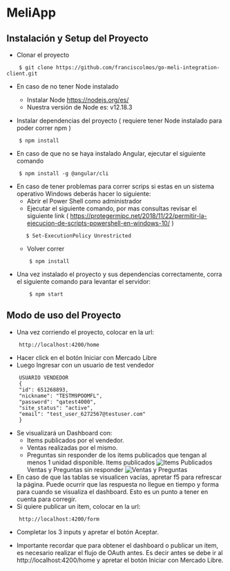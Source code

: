 # MeliApp

## Instalación y Setup del Proyecto

* Clonar el proyecto
```
    $ git clone https://github.com/franciscolmos/go-meli-integration-client.git
```

* En caso de no tener Node instalado
    * Instalar Node https://nodejs.org/es/
    * Nuestra versión de Node es: v12.18.3

* Instalar dependencias del proyecto ( requiere tener Node instalado para poder correr npm )
```
    $ npm install
```

* En caso de que no se haya instalado Angular, ejecutar el siguiente comando
```
    $ npm install -g @angular/cli
```

* En caso de tener problemas para correr scrips si estas en un sistema operativo Windows deberás hacer lo siguiente:
    * Abrir el Power Shell como administrador
    * Ejecutar el siguiente comando, por mas consultas revisar el siguiente link ( https://protegermipc.net/2018/11/22/permitir-la-ejecucion-de-scripts-powershell-en-windows-10/ )
    ```
       $ Set-ExecutionPolicy Unrestricted
    ```
    * Volver correr
    ```
        $ npm install
    ```
* Una vez instalado el proyecto y sus dependencias correctamente, corra el siguiente comando para levantar el servidor:
    ```
        $ npm start
    ```

## Modo de uso del Proyecto
* Una vez corriendo el proyecto, colocar en la url:
```
    http://localhost:4200/home
```
* Hacer click en el botón Iniciar con Mercado Libre
* Luego Ingresar con un usuario de test vendedor
```
    USUARIO VENDEDOR
    {
    "id": 651268893,
    "nickname": "TESTM9POOMFL",
    "password": "qatest4000",
    "site_status": "active",
    "email": "test_user_6272567@testuser.com"
    }
```
* Se visualizará un Dashboard con:
    * Items publicados por el vendedor.
    * Ventas realizadas por el mismo.
    * Preguntas sin responder de los items publicados que tengan al menos 1 unidad disponible.
    Items publicados
    ![Items Publicados](items.png)
    Ventas y Preguntas sin responder
    ![Ventas y Preguntas](ventasYPreguntas.png)
* En caso de que las tablas se visualicen vacías, apretar f5 para refrescar la página. Puede ocurrir que las respuesta no llegue en tiempo y forma para cuando se visualiza el dashboard. Esto es un punto a tener en cuenta para corregir.
* Si quiere publicar un item, colocar en la url:
```
    http://localhost:4200/form
```
* Completar los 3 inputs y apretar el botón Aceptar.

* Importante recordar que para obtener el dashboard o publicar un item, es necesario realizar el flujo de OAuth antes. Es decir antes se debe ir al http://localhost:4200/home y apretar el botón Iniciar con Mercado Libre.

